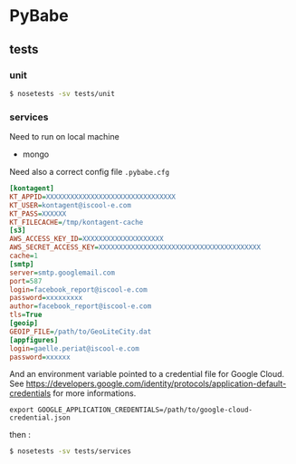# PyBabe

## tests

### unit

```bash
$ nosetests -sv tests/unit
```

### services

Need to run on local machine
- mongo


Need also a correct config file `.pybabe.cfg`

```ini
[kontagent]
KT_APPID=XXXXXXXXXXXXXXXXXXXXXXXXXXXXXXXX
KT_USER=kontagent@iscool-e.com
KT_PASS=XXXXXX
KT_FILECACHE=/tmp/kontagent-cache
[s3]
AWS_ACCESS_KEY_ID=XXXXXXXXXXXXXXXXXXXX
AWS_SECRET_ACCESS_KEY=XXXXXXXXXXXXXXXXXXXXXXXXXXXXXXXXXXXXXXXX
cache=1
[smtp]
server=smtp.googlemail.com
port=587
login=facebook_report@iscool-e.com
password=xxxxxxxxx
author=facebook_report@iscool-e.com
tls=True
[geoip]
GEOIP_FILE=/path/to/GeoLiteCity.dat
[appfigures]
login=gaelle.periat@iscool-e.com
password=xxxxxx
```

And an environment variable pointed to a credential file for Google Cloud. See https://developers.google.com/identity/protocols/application-default-credentials for more informations.

```
export GOOGLE_APPLICATION_CREDENTIALS=/path/to/google-cloud-credential.json
```


then :

```bash
$ nosetests -sv tests/services
```